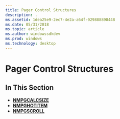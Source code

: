 ```yaml
---
title: Pager Control Structures
description: .
ms.assetid: 1dea25e9-2ec7-4e2a-a64f-029888898448
ms.date: 05/31/2018
ms.topic: article
ms.author: windowssdkdev
ms.prod: windows
ms.technology: desktop
---
```


# Pager Control Structures

## In This Section

-   [**NMPGCALCSIZE**](/windows/win32/Commctrl/ns-commctrl-nmpgcalcsize?branch=master)
-   [**NMPGHOTITEM**](/windows/win32/Commctrl/ns-commctrl-tagnmpghotitem?branch=master)
-   [**NMPGSCROLL**](/windows/win32/Commctrl/ns-commctrl-nmpgscroll?branch=master)

 

 




